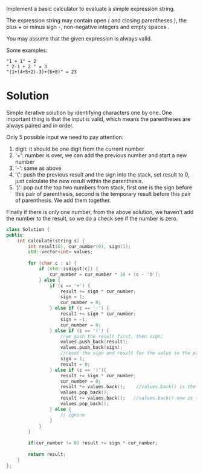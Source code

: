 Implement a basic calculator to evaluate a simple expression string.

The expression string may contain open ( and closing parentheses ), the plus + or minus sign -, non-negative integers and empty spaces .

You may assume that the given expression is always valid.

Some examples:

```
"1 + 1" = 2
" 2-1 + 2 " = 3
"(1+(4+5+2)-3)+(6+8)" = 23
```

# Solution

Simple iterative solution by identifying characters one by one. One important thing is that the input is valid, which means the parentheses are always paired and in order.

Only 5 possible input we need to pay attention:

1. digit: it should be one digit from the current number
2. '+': number is over, we can add the previous number and start a new number
3. '-': same as above
4. '(': push the previous result and the sign into the stack, set result to 0, just calculate the new result within the parenthesis.
5. ')': pop out the top two numbers from stack, first one is the sign before this pair of parenthesis, second is the temporary result before this pair of parenthesis. We add them together.

Finally if there is only one number, from the above solution, we haven't add the number to the result, so we do a check see if the number is zero.

```cpp
class Solution {
public:
    int calculate(string s) {
        int result(0), cur_number(0), sign(1);
        std::vector<int> values;
        
        for (char c : s) {
            if (std::isdigit(c)) {
                cur_number = cur_number * 10 + (c - '0');
            } else {
                if (c == '+') {
                    result += sign * cur_number;
                    sign = 1;
                    cur_number = 0;
                } else if (c == '-') {
                    result += sign * cur_number;
                    sign = -1;
                    cur_number = 0;
                } else if (c == '(') {
                    //we push the result first, then sign;
                    values.push_back(result);
                    values.push_back(sign);
                    //reset the sign and result for the value in the parenthesis
                    sign = 1;
                    result = 0;
                } else if (c == ')'){
                    result += sign * cur_number;  
                    cur_number = 0;
                    result *= values.back();    //values.back() is the sign before the parenthesis
                    values.pop_back();
                    result += values.back();   //values.back() now is the result calculated before the parenthesis
                    values.pop_back();
                } else {
                    // ignore
                }
            }
        }
        
        if(cur_number != 0) result += sign * cur_number;
        
        return result;
    }
};
```

